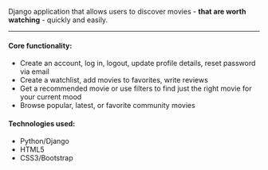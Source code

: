 Django application that allows users to discover movies - __that are worth watching__ - quickly and easily.<br>

____

#### Core functionality:
- Create an account, log in, logout, update profile details, reset password via email
- Create a watchlist, add movies to favorites, write reviews
- Get a recommended movie or use filters to find just the right movie for your current mood
- Browse popular, latest, or favorite community movies

#### Technologies used:
- Python/Django
- HTML5
- CSS3/Bootstrap
